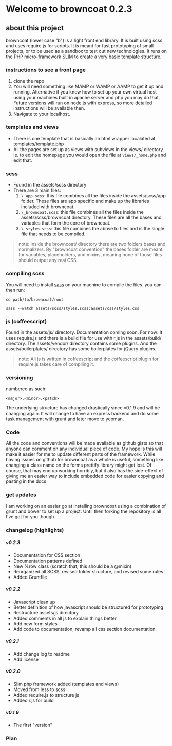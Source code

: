 Welcome to browncoat 0.2.3
==================

## about this project
browncoat (lower case "b") is a light front end library. It is built using scss and uses require.js for scripts. It is meant for fast prototyping of small projects, or to be used as a sandbox to test out new technologies. It runs on the PHP micro-framework SLIM to create a very basic template structure.


### instructions to see a front page

1. clone the repo
2. You will need something like MAMP or WAMP or AAMP to get it up and running. Alternative if you know how to set up your own virtual host using your machines built in apache server and php you may do that. Future versions will run on node.js with express, so more detailed instructions will be available then.
3. Navigate to your localhost.

### templates and views
- There is one template that is basically an html wrapper localated at templates/template.php
- All the pages are set up as views with subviews in the views/ directory. ie. to edit the homepage you would open the file at `views/_home.php` and edit that.

### scss

- Found in the assets/scss directory
- There are 3 main files:
  1. `\_app.scss`: this file combines all the files inside the assets/scss/app folder. These files are app specific and make up the libraries included with browncoat.
  2. `\_browncoat.scss`: this file combines all the files inside the assets/scss/browncoat directory. These files are all the bases and variables that form the core of browncoat.
  3. `\_styles.scss`: this file combines the above to files and is the single file that needs to be compiled.

> note: inside the browncoat/ directory there are two folders bases and normalizers. By "browncoat convention" the bases folder are meant for variables, placeholders, and mixins, meaning none of those files should output any real CSS.

### compiling scss
You will need to install [sass](http://sass-lang.com/)  on your machine to compile the files. you can then run:

```
cd path/to/browncoat/root

sass --watch assets/scss/styles.scss:assets/css/styles.css
```

### js (coffeescript)
Found in the assets/js/ directory. Documentation coming soon. For now: It uses require.js and there is a build file for use with r.js in the assets/build/ directory. The assets/vendor/ directory contains some plugins. And the assets/boilerplates/ directory has some boilerplates for jQuery plugins.

> note: All js is written in coffeescript and the coffeescript plugin for require.js takes care of compiling it.


### versioning
numbered as such:

```
<major>.<minor>.<patch>
```

The underlying structure has changed drastically since v0.1.9 and will be changing again. It will change to have an express backend and do some task management with grunt and later move to yeoman.

### Code
All the code and conventions will be made available as github gists so that anyone can comment on any individual piece of code. My hope is this will make it easier for me to update different parts of the framework. While having issues on github for browncoat as a whole is useful, something like changing a class name on the forms prettify library might get lost.
Of course, that may end up working horribly, but it also has the side-effect of giving me an easier way to include embedded code for easier copying and pasting in the docs.

### get updates
I am working on an easier go at installing browncoat using a combination of grunt and bower to set up a project. Until then forking the repository is all I've got for you though.


### changelog (highlights)

##### v0.2.3
- Documentation for CSS section
- Documentation patterns defined
- New %row class (scratch that, this should be a @mixin)
- Reorganized all SCSS, revised folder structure, and revised some rules
- Added Gruntfile

##### v0.2.2
- Javascript clean up
- Better definition of how javascript should be structured for prototyping
- Restructure assets/js directory
- Added comments in all js to explain things better
- Add new form styles
- Add code to documentation, revamp all css section documentation.

##### v0.2.1
- Add change log to readme
- Add license

##### v0.2.0
- Slim php framework added (templates and views)
- Moved from less to scss
- Added require.js to structure js
- Added r.js for build

##### v0.1.9
- The first "version"


### Plan

